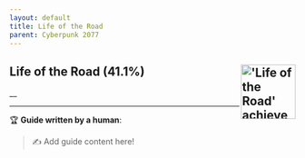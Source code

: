 ```yaml
---
layout: default
title: Life of the Road
parent: Cyberpunk 2077
---
```


## Life of the Road (41.1%) <img align="right" src="https://cdn.cloudflare.steamstatic.com/steamcommunity/public/images/apps/1091500/ce6eab1ce0ee6621350749c53e4bace6518e3056.jpg" alt="'Life of the Road' achievement icon" width="96" height="96">

__

---

:trophy: **Guide written by a human**:

> :writing_hand: Add guide content here!

